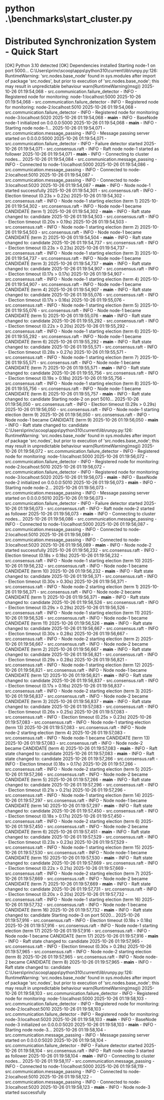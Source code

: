  python .\benchmarks\start_cluster.py
============================================================
Distributed Synchronization System - Quick Start
============================================================

[OK] Python 3.10 detected
[OK] Dependencies installed
Starting node-1 on port 5000...
C:\Users\princ\scoop\apps\python310\current\lib\runpy.py:126: RuntimeWarning: 'src.nodes.base_node' found in sys.modules after import of package 'src.nodes', but prior to execution of 'src.nodes.base_node'; this may result in unpredictable behaviour
  warn(RuntimeWarning(msg))
2025-10-26 01:19:54,068 - src.communication.failure_detector - INFO - Registered node for monitoring: node-1:localhost:5000
2025-10-26 01:19:54,068 - src.communication.failure_detector - INFO - Registered node for monitoring: node-2:localhost:5010
2025-10-26 01:19:54,068 - src.communication.failure_detector - INFO - Registered node for monitoring: node-3:localhost:5020
2025-10-26 01:19:54,068 - __main__ - INFO - BaseNode node-1 initialized on 0.0.0.0:5000
2025-10-26 01:19:54,068 - __main__ - INFO - Starting node node-1...
2025-10-26 01:19:54,071 - src.communication.message_passing - INFO - Message passing server started on 0.0.0.0:5000
2025-10-26 01:19:54,071 - src.communication.failure_detector - INFO - Failure detector started
2025-10-26 01:19:54,071 - src.consensus.raft - INFO - Raft node node-1 started as follower
2025-10-26 01:19:54,071 - __main__ - INFO - Connecting to cluster nodes...
2025-10-26 01:19:54,084 - src.communication.message_passing - INFO - Connected to node-1:localhost:5000
2025-10-26 01:19:54,086 - src.communication.message_passing - INFO - Connected to node-2:localhost:5010
2025-10-26 01:19:54,087 - src.communication.message_passing - INFO - Connected to node-3:localhost:5020
2025-10-26 01:19:54,087 - __main__ - INFO - Node node-1 started successfully
2025-10-26 01:19:54,301 - src.consensus.raft - INFO - Election timeout (0.23s > 0.22s)
2025-10-26 01:19:54,302 - src.consensus.raft - INFO - Node node-1 starting election (term 1)
2025-10-26 01:19:54,302 - src.consensus.raft - INFO - Node node-1 became CANDIDATE (term 1)
2025-10-26 01:19:54,302 - __main__ - INFO - Raft state changed to: candidate
2025-10-26 01:19:54,503 - src.consensus.raft - INFO - Election timeout (0.20s > 0.19s)
2025-10-26 01:19:54,503 - src.consensus.raft - INFO - Node node-1 starting election (term 2)
2025-10-26 01:19:54,503 - src.consensus.raft - INFO - Node node-1 became CANDIDATE (term 2)
2025-10-26 01:19:54,504 - __main__ - INFO - Raft state changed to: candidate
2025-10-26 01:19:54,737 - src.consensus.raft - INFO - Election timeout (0.23s > 0.23s)
2025-10-26 01:19:54,737 - src.consensus.raft - INFO - Node node-1 starting election (term 3)
2025-10-26 01:19:54,737 - src.consensus.raft - INFO - Node node-1 became CANDIDATE (term 3)
2025-10-26 01:19:54,737 - __main__ - INFO - Raft state changed to: candidate
2025-10-26 01:19:54,907 - src.consensus.raft - INFO - Election timeout (0.17s > 0.17s)
2025-10-26 01:19:54,907 - src.consensus.raft - INFO - Node node-1 starting election (term 4)
2025-10-26 01:19:54,907 - src.consensus.raft - INFO - Node node-1 became CANDIDATE (term 4)
2025-10-26 01:19:54,907 - __main__ - INFO - Raft state changed to: candidate
2025-10-26 01:19:55,076 - src.consensus.raft - INFO - Election timeout (0.17s > 0.16s)
2025-10-26 01:19:55,076 - src.consensus.raft - INFO - Node node-1 starting election (term 5)
2025-10-26 01:19:55,076 - src.consensus.raft - INFO - Node node-1 became CANDIDATE (term 5)
2025-10-26 01:19:55,076 - __main__ - INFO - Raft state changed to: candidate
2025-10-26 01:19:55,292 - src.consensus.raft - INFO - Election timeout (0.22s > 0.20s)
2025-10-26 01:19:55,292 - src.consensus.raft - INFO - Node node-1 starting election (term 6)
2025-10-26 01:19:55,292 - src.consensus.raft - INFO - Node node-1 became CANDIDATE (term 6)
2025-10-26 01:19:55,292 - __main__ - INFO - Raft state changed to: candidate
2025-10-26 01:19:55,571 - src.consensus.raft - INFO - Election timeout (0.28s > 0.27s)
2025-10-26 01:19:55,571 - src.consensus.raft - INFO - Node node-1 starting election (term 7)
2025-10-26 01:19:55,571 - src.consensus.raft - INFO - Node node-1 became CANDIDATE (term 7)
2025-10-26 01:19:55,571 - __main__ - INFO - Raft state changed to: candidate
2025-10-26 01:19:55,756 - src.consensus.raft - INFO - Election timeout (0.19s > 0.18s)
2025-10-26 01:19:55,756 - src.consensus.raft - INFO - Node node-1 starting election (term 8)
2025-10-26 01:19:55,756 - src.consensus.raft - INFO - Node node-1 became CANDIDATE (term 8)
2025-10-26 01:19:55,757 - __main__ - INFO - Raft state changed to: candidate
Starting node-2 on port 5010...
2025-10-26 01:19:56,050 - src.consensus.raft - INFO - Election timeout (0.29s > 0.29s)
2025-10-26 01:19:56,050 - src.consensus.raft - INFO - Node node-1 starting election (term 9)
2025-10-26 01:19:56,050 - src.consensus.raft - INFO - Node node-1 became CANDIDATE (term 9)
2025-10-26 01:19:56,050 - __main__ - INFO - Raft state changed to: candidate
C:\Users\princ\scoop\apps\python310\current\lib\runpy.py:126: RuntimeWarning: 'src.nodes.base_node' found in sys.modules after import of package 'src.nodes', but prior to execution of 'src.nodes.base_node'; this may result in unpredictable behaviour
  warn(RuntimeWarning(msg))
2025-10-26 01:19:56,072 - src.communication.failure_detector - INFO - Registered node for monitoring: node-1:localhost:5000
2025-10-26 01:19:56,072 - src.communication.failure_detector - INFO - Registered node for monitoring: node-2:localhost:5010
2025-10-26 01:19:56,072 - src.communication.failure_detector - INFO - Registered node for monitoring: node-3:localhost:5020
2025-10-26 01:19:56,073 - __main__ - INFO - BaseNode node-2 initialized on 0.0.0.0:5010
2025-10-26 01:19:56,073 - __main__ - INFO - Starting node node-2...
2025-10-26 01:19:56,073 - src.communication.message_passing - INFO - Message passing server started on 0.0.0.0:5010
2025-10-26 01:19:56,073 - src.communication.failure_detector - INFO - Failure detector started
2025-10-26 01:19:56,073 - src.consensus.raft - INFO - Raft node node-2 started as follower
2025-10-26 01:19:56,073 - __main__ - INFO - Connecting to cluster nodes...
2025-10-26 01:19:56,086 - src.communication.message_passing - INFO - Connected to node-1:localhost:5000
2025-10-26 01:19:56,087 - src.communication.message_passing - INFO - Connected to node-2:localhost:5010
2025-10-26 01:19:56,089 - src.communication.message_passing - INFO - Connected to node-3:localhost:5020
2025-10-26 01:19:56,089 - __main__ - INFO - Node node-2 started successfully
2025-10-26 01:19:56,232 - src.consensus.raft - INFO - Election timeout (0.18s > 0.18s)
2025-10-26 01:19:56,232 - src.consensus.raft - INFO - Node node-1 starting election (term 10)
2025-10-26 01:19:56,232 - src.consensus.raft - INFO - Node node-1 became CANDIDATE (term 10)
2025-10-26 01:19:56,232 - __main__ - INFO - Raft state changed to: candidate
2025-10-26 01:19:56,371 - src.consensus.raft - INFO - Election timeout (0.30s > 0.30s)
2025-10-26 01:19:56,371 - src.consensus.raft - INFO - Node node-2 starting election (term 1)
2025-10-26 01:19:56,371 - src.consensus.raft - INFO - Node node-2 became CANDIDATE (term 1)
2025-10-26 01:19:56,371 - __main__ - INFO - Raft state changed to: candidate
2025-10-26 01:19:56,526 - src.consensus.raft - INFO - Election timeout (0.29s > 0.29s)
2025-10-26 01:19:56,526 - src.consensus.raft - INFO - Node node-1 starting election (term 11)
2025-10-26 01:19:56,526 - src.consensus.raft - INFO - Node node-1 became CANDIDATE (term 11)
2025-10-26 01:19:56,526 - __main__ - INFO - Raft state changed to: candidate
2025-10-26 01:19:56,667 - src.consensus.raft - INFO - Election timeout (0.30s > 0.28s)
2025-10-26 01:19:56,667 - src.consensus.raft - INFO - Node node-2 starting election (term 2)
2025-10-26 01:19:56,667 - src.consensus.raft - INFO - Node node-2 became CANDIDATE (term 2)
2025-10-26 01:19:56,667 - __main__ - INFO - Raft state changed to: candidate
2025-10-26 01:19:56,821 - src.consensus.raft - INFO - Election timeout (0.29s > 0.28s)
2025-10-26 01:19:56,821 - src.consensus.raft - INFO - Node node-1 starting election (term 12)
2025-10-26 01:19:56,821 - src.consensus.raft - INFO - Node node-1 became CANDIDATE (term 12)
2025-10-26 01:19:56,821 - __main__ - INFO - Raft state changed to: candidate
2025-10-26 01:19:56,837 - src.consensus.raft - INFO - Election timeout (0.17s > 0.16s)
2025-10-26 01:19:56,837 - src.consensus.raft - INFO - Node node-2 starting election (term 3)
2025-10-26 01:19:56,837 - src.consensus.raft - INFO - Node node-2 became CANDIDATE (term 3)
2025-10-26 01:19:56,837 - __main__ - INFO - Raft state changed to: candidate
2025-10-26 01:19:57,083 - src.consensus.raft - INFO - Election timeout (0.26s > 0.25s)
2025-10-26 01:19:57,083 - src.consensus.raft - INFO - Election timeout (0.25s > 0.23s)
2025-10-26 01:19:57,083 - src.consensus.raft - INFO - Node node-1 starting election (term 13)
2025-10-26 01:19:57,083 - src.consensus.raft - INFO - Node node-2 starting election (term 4)
2025-10-26 01:19:57,083 - src.consensus.raft - INFO - Node node-1 became CANDIDATE (term 13)
2025-10-26 01:19:57,083 - src.consensus.raft - INFO - Node node-2 became CANDIDATE (term 4)
2025-10-26 01:19:57,083 - __main__ - INFO - Raft state changed to: candidate
2025-10-26 01:19:57,083 - __main__ - INFO - Raft state changed to: candidate
2025-10-26 01:19:57,266 - src.consensus.raft - INFO - Election timeout (0.18s > 0.17s)
2025-10-26 01:19:57,266 - src.consensus.raft - INFO - Node node-2 starting election (term 5)
2025-10-26 01:19:57,266 - src.consensus.raft - INFO - Node node-2 became CANDIDATE (term 5)
2025-10-26 01:19:57,266 - __main__ - INFO - Raft state changed to: candidate
2025-10-26 01:19:57,296 - src.consensus.raft - INFO - Election timeout (0.21s > 0.21s)
2025-10-26 01:19:57,296 - src.consensus.raft - INFO - Node node-1 starting election (term 14)
2025-10-26 01:19:57,297 - src.consensus.raft - INFO - Node node-1 became CANDIDATE (term 14)
2025-10-26 01:19:57,297 - __main__ - INFO - Raft state changed to: candidate
2025-10-26 01:19:57,450 - src.consensus.raft - INFO - Election timeout (0.18s > 0.17s)
2025-10-26 01:19:57,450 - src.consensus.raft - INFO - Node node-2 starting election (term 6)
2025-10-26 01:19:57,450 - src.consensus.raft - INFO - Node node-2 became CANDIDATE (term 6)
2025-10-26 01:19:57,451 - __main__ - INFO - Raft state changed to: candidate
2025-10-26 01:19:57,529 - src.consensus.raft - INFO - Election timeout (0.23s > 0.23s)
2025-10-26 01:19:57,529 - src.consensus.raft - INFO - Node node-1 starting election (term 15)
2025-10-26 01:19:57,530 - src.consensus.raft - INFO - Node node-1 became CANDIDATE (term 15)
2025-10-26 01:19:57,530 - __main__ - INFO - Raft state changed to: candidate
2025-10-26 01:19:57,669 - src.consensus.raft - INFO - Election timeout (0.22s > 0.21s)
2025-10-26 01:19:57,669 - src.consensus.raft - INFO - Node node-2 starting election (term 7)
2025-10-26 01:19:57,669 - src.consensus.raft - INFO - Node node-2 became CANDIDATE (term 7)
2025-10-26 01:19:57,669 - __main__ - INFO - Raft state changed to: candidate
2025-10-26 01:19:57,731 - src.consensus.raft - INFO - Election timeout (0.20s > 0.20s)
2025-10-26 01:19:57,732 - src.consensus.raft - INFO - Node node-1 starting election (term 16)
2025-10-26 01:19:57,732 - src.consensus.raft - INFO - Node node-1 became CANDIDATE (term 16)
2025-10-26 01:19:57,732 - __main__ - INFO - Raft state changed to: candidate
Starting node-3 on port 5020...
2025-10-26 01:19:57,916 - src.consensus.raft - INFO - Election timeout (0.18s > 0.18s)
2025-10-26 01:19:57,916 - src.consensus.raft - INFO - Node node-1 starting election (term 17)
2025-10-26 01:19:57,916 - src.consensus.raft - INFO - Node node-1 became CANDIDATE (term 17)
2025-10-26 01:19:57,916 - __main__ - INFO - Raft state changed to: candidate
2025-10-26 01:19:57,965 - src.consensus.raft - INFO - Election timeout (0.30s > 0.28s)
2025-10-26 01:19:57,965 - src.consensus.raft - INFO - Node node-2 starting election (term 8)
2025-10-26 01:19:57,965 - src.consensus.raft - INFO - Node node-2 became CANDIDATE (term 8)
2025-10-26 01:19:57,965 - __main__ - INFO - Raft state changed to: candidate
C:\Users\princ\scoop\apps\python310\current\lib\runpy.py:126: RuntimeWarning: 'src.nodes.base_node' found in sys.modules after import of package 'src.nodes', but prior to execution of 'src.nodes.base_node'; this may result in unpredictable behaviour
  warn(RuntimeWarning(msg))
2025-10-26 01:19:58,103 - src.communication.failure_detector - INFO - Registered node for monitoring: node-1:localhost:5000
2025-10-26 01:19:58,103 - src.communication.failure_detector - INFO - Registered node for monitoring: node-2:localhost:5010
2025-10-26 01:19:58,103 - src.communication.failure_detector - INFO - Registered node for monitoring: node-3:localhost:5020
2025-10-26 01:19:58,103 - __main__ - INFO - BaseNode node-3 initialized on 0.0.0.0:5020
2025-10-26 01:19:58,103 - __main__ - INFO - Starting node node-3...
2025-10-26 01:19:58,104 - src.communication.message_passing - INFO - Message passing server started on 0.0.0.0:5020
2025-10-26 01:19:58,104 - src.communication.failure_detector - INFO - Failure detector started
2025-10-26 01:19:58,104 - src.consensus.raft - INFO - Raft node node-3 started as follower
2025-10-26 01:19:58,104 - __main__ - INFO - Connecting to cluster nodes...
2025-10-26 01:19:58,117 - src.communication.message_passing - INFO - Connected to node-1:localhost:5000
2025-10-26 01:19:58,119 - src.communication.message_passing - INFO - Connected to node-2:localhost:5010
2025-10-26 01:19:58,122 - src.communication.message_passing - INFO - Connected to node-3:localhost:5020
2025-10-26 01:19:58,123 - __main__ - INFO - Node node-3 started successfully
